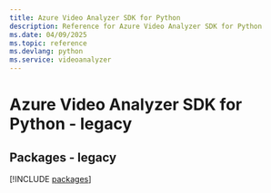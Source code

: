```yaml
---
title: Azure Video Analyzer SDK for Python
description: Reference for Azure Video Analyzer SDK for Python
ms.date: 04/09/2025
ms.topic: reference
ms.devlang: python
ms.service: videoanalyzer
---
```

# Azure Video Analyzer SDK for Python - legacy
## Packages - legacy
[!INCLUDE [packages](video-analyzer-index.md)]